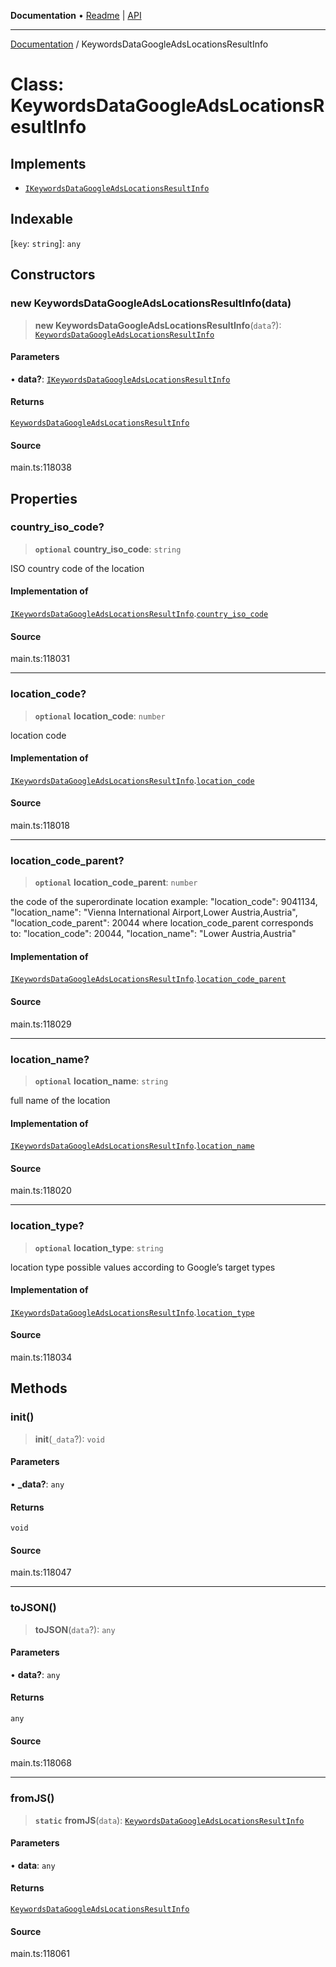 **Documentation** • [Readme](../README.md) \| [API](../globals.md)

***

[Documentation](../README.md) / KeywordsDataGoogleAdsLocationsResultInfo

# Class: KeywordsDataGoogleAdsLocationsResultInfo

## Implements

- [`IKeywordsDataGoogleAdsLocationsResultInfo`](../interfaces/IKeywordsDataGoogleAdsLocationsResultInfo.md)

## Indexable

 \[`key`: `string`\]: `any`

## Constructors

### new KeywordsDataGoogleAdsLocationsResultInfo(data)

> **new KeywordsDataGoogleAdsLocationsResultInfo**(`data`?): [`KeywordsDataGoogleAdsLocationsResultInfo`](KeywordsDataGoogleAdsLocationsResultInfo.md)

#### Parameters

• **data?**: [`IKeywordsDataGoogleAdsLocationsResultInfo`](../interfaces/IKeywordsDataGoogleAdsLocationsResultInfo.md)

#### Returns

[`KeywordsDataGoogleAdsLocationsResultInfo`](KeywordsDataGoogleAdsLocationsResultInfo.md)

#### Source

main.ts:118038

## Properties

### country\_iso\_code?

> **`optional`** **country\_iso\_code**: `string`

ISO country code of the location

#### Implementation of

[`IKeywordsDataGoogleAdsLocationsResultInfo`](../interfaces/IKeywordsDataGoogleAdsLocationsResultInfo.md).[`country_iso_code`](../interfaces/IKeywordsDataGoogleAdsLocationsResultInfo.md#country_iso_code)

#### Source

main.ts:118031

***

### location\_code?

> **`optional`** **location\_code**: `number`

location code

#### Implementation of

[`IKeywordsDataGoogleAdsLocationsResultInfo`](../interfaces/IKeywordsDataGoogleAdsLocationsResultInfo.md).[`location_code`](../interfaces/IKeywordsDataGoogleAdsLocationsResultInfo.md#location_code)

#### Source

main.ts:118018

***

### location\_code\_parent?

> **`optional`** **location\_code\_parent**: `number`

the code of the superordinate location
example:
"location_code": 9041134,
"location_name": "Vienna International Airport,Lower Austria,Austria",
"location_code_parent": 20044
where location_code_parent corresponds to:
"location_code": 20044,
"location_name": "Lower Austria,Austria"

#### Implementation of

[`IKeywordsDataGoogleAdsLocationsResultInfo`](../interfaces/IKeywordsDataGoogleAdsLocationsResultInfo.md).[`location_code_parent`](../interfaces/IKeywordsDataGoogleAdsLocationsResultInfo.md#location_code_parent)

#### Source

main.ts:118029

***

### location\_name?

> **`optional`** **location\_name**: `string`

full name of the location

#### Implementation of

[`IKeywordsDataGoogleAdsLocationsResultInfo`](../interfaces/IKeywordsDataGoogleAdsLocationsResultInfo.md).[`location_name`](../interfaces/IKeywordsDataGoogleAdsLocationsResultInfo.md#location_name)

#### Source

main.ts:118020

***

### location\_type?

> **`optional`** **location\_type**: `string`

location type
possible values according to Google’s target types

#### Implementation of

[`IKeywordsDataGoogleAdsLocationsResultInfo`](../interfaces/IKeywordsDataGoogleAdsLocationsResultInfo.md).[`location_type`](../interfaces/IKeywordsDataGoogleAdsLocationsResultInfo.md#location_type)

#### Source

main.ts:118034

## Methods

### init()

> **init**(`_data`?): `void`

#### Parameters

• **\_data?**: `any`

#### Returns

`void`

#### Source

main.ts:118047

***

### toJSON()

> **toJSON**(`data`?): `any`

#### Parameters

• **data?**: `any`

#### Returns

`any`

#### Source

main.ts:118068

***

### fromJS()

> **`static`** **fromJS**(`data`): [`KeywordsDataGoogleAdsLocationsResultInfo`](KeywordsDataGoogleAdsLocationsResultInfo.md)

#### Parameters

• **data**: `any`

#### Returns

[`KeywordsDataGoogleAdsLocationsResultInfo`](KeywordsDataGoogleAdsLocationsResultInfo.md)

#### Source

main.ts:118061
